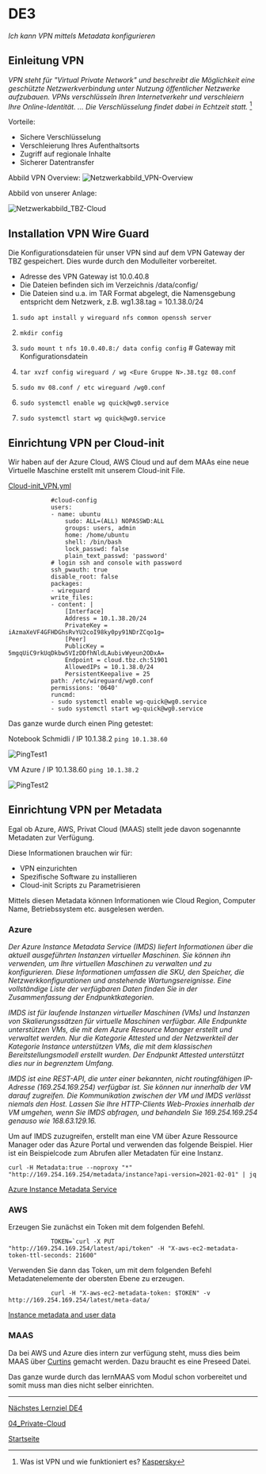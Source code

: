 # DE3
*Ich kann VPN mittels Metadata konfigurieren*

## Einleitung VPN

*VPN steht für "Virtual Private Network" und beschreibt die Möglichkeit eine geschützte Netzwerkverbindung unter Nutzung öffentlicher Netzwerke aufzubauen. VPNs verschlüsseln Ihren Internetverkehr und verschleiern Ihre Online-Identität. ... Die Verschlüsselung findet dabei in Echtzeit statt.* [^1]

Vorteile:
- Sichere Verschlüsselung
- Verschleierung Ihres Aufenthaltsorts
- Zugriff auf regionale Inhalte
- Sicherer Datentransfer

Abbild VPN Overview:
![Netzwerkabbild_VPN-Overview](./../00_Allgemein/images/04_Privat-Cloud/DE3_VPN_overview.png)

Abbild von unserer Anlage:

![Netzwerkabbild_TBZ-Cloud](./../00_Allgemein/images/04_Privat-Cloud/DE3_Netzwerkabbild.png)

## Installation VPN Wire Guard

Die Konfigurationsdateien für unser VPN sind auf dem VPN Gateway der TBZ gespeichert.
Dies wurde durch den Modulleiter vorbereitet.

- Adresse des VPN Gateway ist 10.0.40.8
- Die Dateien befinden sich im Verzeichnis /data/config/
- Die Dateien sind u.a. im TAR Format abgelegt, die Namensgebung entspricht dem Netzwerk, z.B. wg1.38.tag = 10.1.38.0/24

1. `sudo apt install y wireguard nfs common openssh server`

2. `mkdir config`

3. `sudo mount t nfs 10.0.40.8:/ data config config` # Gateway mit Konfigurationsdatein

4. `tar xvzf config wireguard / wg <Eure Gruppe N>.38.tgz 08.conf`

5. `sudo mv 08.conf / etc wireguard /wg0.conf`

6. `sudo systemctl enable wg quick@wg0.service`

7. `sudo systemctl start wg quick@wg0.service`       

## Einrichtung VPN per Cloud-init

Wir haben auf der Azure Cloud, AWS Cloud und auf dem MAAs eine neue Virtuelle Maschine erstellt mit unserem Cloud-init File.

[Cloud-init_VPN.yml](https://github.com/ask-yo-girl-about-me/Project-Future/blob/main/04_Private-Cloud/Cloud-init/Cloud-init_VPN.yml)

                #cloud-config
                users:
                - name: ubuntu
                    sudo: ALL=(ALL) NOPASSWD:ALL
                    groups: users, admin
                    home: /home/ubuntu
                    shell: /bin/bash
                    lock_passwd: false
                    plain_text_passwd: 'password'        
                # login ssh and console with password
                ssh_pwauth: true
                disable_root: false    
                packages:
                - wireguard
                write_files:
                - content: |
                    [Interface]
                    Address = 10.1.38.20/24
                    PrivateKey = iAzmaXeVF4GFHDGhsRvYU2coI98ky0py91NDrZCqo1g=
                    [Peer]
                    PublicKey = 5mgqUiC9rkUqDkbw5VIzDDfhNldLAubivWyeun2ODxA=
                    Endpoint = cloud.tbz.ch:51901
                    AllowedIPs = 10.1.38.0/24
                    PersistentKeepalive = 25
                path: /etc/wireguard/wg0.conf
                permissions: '0640'
                runcmd:
                - sudo systemctl enable wg-quick@wg0.service
                - sudo systemctl start wg-quick@wg0.service


Das ganze wurde durch einen Ping getestet:

Notebook Schmidli / IP 10.1.38.2 `ping 10.1.38.60`

![PingTest1](./../00_Allgemein/images/04_Privat-Cloud/DE3_Ping_1.png)

VM Azure / IP 10.1.38.60 `ping 10.1.38.2`

![PingTest2](./../00_Allgemein/images/04_Privat-Cloud/DE3_Ping_2.png)

## Einrichtung VPN per Metadata

Egal ob Azure, AWS, Privat Cloud (MAAS) stellt jede davon sogenannte Metadaten zur Verfügung.

Diese Informationen brauchen wir für:
- VPN einzurichten
- Spezifische Software zu installieren
- Cloud-init Scripts zu Parametrisieren

Mittels diesen Metadata können Informationen wie Cloud Region, Computer Name, Betriebssystem etc. ausgelesen werden.

### Azure
*Der Azure Instance Metadata Service (IMDS) liefert Informationen über die aktuell ausgeführten Instanzen virtueller Maschinen. Sie können ihn verwenden, um Ihre virtuellen Maschinen zu verwalten und zu konfigurieren. Diese Informationen umfassen die SKU, den Speicher, die Netzwerkkonfigurationen und anstehende Wartungsereignisse. Eine vollständige Liste der verfügbaren Daten finden Sie in der Zusammenfassung der Endpunktkategorien.*

*IMDS ist für laufende Instanzen virtueller Maschinen (VMs) und Instanzen von Skalierungssätzen für virtuelle Maschinen verfügbar. Alle Endpunkte unterstützen VMs, die mit dem Azure Resource Manager erstellt und verwaltet werden. Nur die Kategorie Attested und der Netzwerkteil der Kategorie Instance unterstützen VMs, die mit dem klassischen Bereitstellungsmodell erstellt wurden. Der Endpunkt Attested unterstützt dies nur in begrenztem Umfang.*

*IMDS ist eine REST-API, die unter einer bekannten, nicht routingfähigen IP-Adresse (169.254.169.254) verfügbar ist. Sie können nur innerhalb der VM darauf zugreifen. Die Kommunikation zwischen der VM und IMDS verlässt niemals den Host. Lassen Sie Ihre HTTP-Clients Web-Proxies innerhalb der VM umgehen, wenn Sie IMDS abfragen, und behandeln Sie 169.254.169.254 genauso wie 168.63.129.16.*

Um auf IMDS zuzugreifen, erstellt man eine VM über Azure Ressource Manager oder das Azure Portal und verwenden das folgende Beispiel. Hier ist ein Beispielcode zum Abrufen aller Metadaten für eine Instanz.

`curl -H Metadata:true --noproxy "*" "http://169.254.169.254/metadata/instance?api-version=2021-02-01" | jq`

[Azure Instance Metadata Service](https://docs.microsoft.com/en-us/azure/virtual-machines/windows/instance-metadata-service?tabs=linux)

### AWS

Erzeugen Sie zunächst ein Token mit dem folgenden Befehl.

                TOKEN=`curl -X PUT "http://169.254.169.254/latest/api/token" -H "X-aws-ec2-metadata-token-ttl-seconds: 21600"

Verwenden Sie dann das Token, um mit dem folgenden Befehl Metadatenelemente der obersten Ebene zu erzeugen.

                curl -H "X-aws-ec2-metadata-token: $TOKEN" -v http://169.254.169.254/latest/meta-data/


[Instance metadata and user data](https://docs.aws.amazon.com/AWSEC2/latest/UserGuide/ec2-instance-metadata.html)

### MAAS

Da bei AWS und Azure dies intern zur verfügung steht, muss dies beim MAAS über [Curtins](https://curtin.readthedocs.io/en/latest/topics/config.html) gemacht werden.
Dazu braucht es eine Preseed Datei.

Das ganze wurde durch das lernMAAS vom Modul schon vorbereitet und somit muss man dies nicht selber einrichten.

___

[Nächstes Lernziel DE4](../04_Private-Cloud/DE4.md)

[04_Private-Cloud](../04_Private-Cloud)

[Startseite](https://github.com/ask-yo-girl-about-me/Project-Future)

[^1]: Was ist VPN und wie funktioniert es? [Kaspersky](https://www.kaspersky.de/resource-center/definitions/what-is-a-vpn)